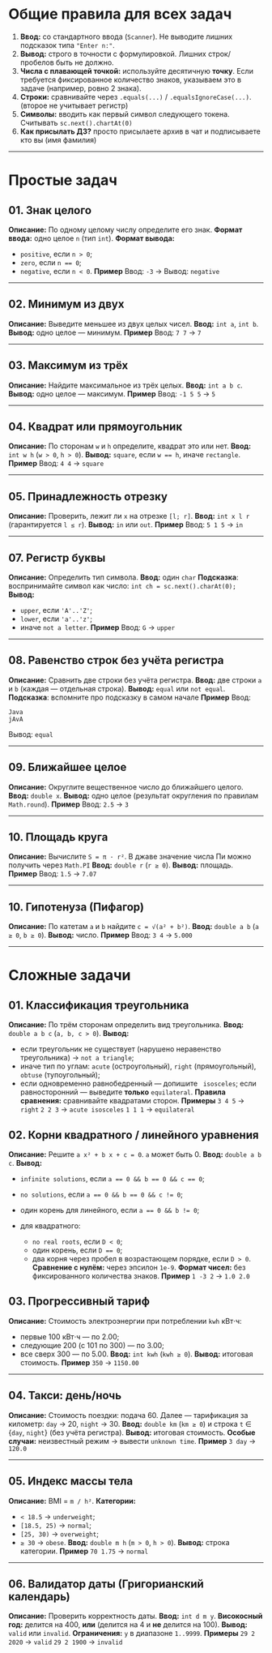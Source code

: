 # Общие правила для всех задач

1. **Ввод:** со стандартного ввода (`Scanner`). Не выводите лишних подсказок типа `"Enter n:"`.
2. **Вывод:** строго в точности с формулировкой. Лишних строк/пробелов быть не должно.
3. **Числа с плавающей точкой:** используйте десятичную **точку**. Если требуется фиксированное количество знаков, указываем это в задаче (например, ровно 2 знака).
4. **Строки:** сравнивайте через `.equals(...)` / `.equalsIgnoreCase(...)`. (второе не учитывает регистр)
5. **Символы:** вводить как первый символ следующего токена. Считывать `sc.next().chartAt(0)`
7. **Как присылать ДЗ?** просто присылаете архив в чат и подписываете кто вы (имя фамилия) 
---

# Простые задач

## 01. Знак целого

**Описание:** По одному целому числу определите его знак.
**Формат ввода:** одно целое `n` (тип `int`).
**Формат вывода:**

* `positive`, если `n > 0`;
* `zero`, если `n == 0`;
* `negative`, если `n < 0`.
  **Пример**
  Ввод: `-3` → Вывод: `negative`

---

## 02. Минимум из двух

**Описание:** Выведите меньшее из двух целых чисел.
**Ввод:** `int a`, `int b`.
**Вывод:** одно целое — минимум.
**Пример**
Ввод: `7 7` → `7`

---

## 03. Максимум из трёх

**Описание:** Найдите максимальное из трёх целых.
**Ввод:** `int a b c`.
**Вывод:** одно целое — максимум.
**Пример**
Ввод: `-1 5 5` → `5`

---

## 04. Квадрат или прямоугольник

**Описание:** По сторонам `w` и `h` определите, квадрат это или нет.
**Ввод:** `int w h` (`w > 0`, `h > 0`).
**Вывод:** `square`, если `w == h`, иначе `rectangle`.
**Пример**
Ввод: `4 4` → `square`

---

## 05. Принадлежность отрезку

**Описание:** Проверить, лежит ли `x` на отрезке `[l; r]`.
**Ввод:** `int x l r` (гарантируется `l ≤ r`).
**Вывод:** `in` или `out`.
**Пример**
Ввод: `5 1 5` → `in`

---

## 07. Регистр буквы

**Описание:** Определить тип символа.
**Ввод:** один `char`
**Подсказка**: воспринимайте символ как число: `int ch = sc.next().charAt(0);`
**Вывод:**

* `upper`, если `'A'..'Z'`;
* `lower`, если `'a'..'z'`;
* иначе `not a letter`.
  **Пример**
  Ввод: `G` → `upper`

---

## 08. Равенство строк без учёта регистра

**Описание:** Сравнить две строки без учёта регистра.
**Ввод:** две строки `a` и `b` (каждая — отдельная строка).
**Вывод:** `equal` или `not equal`.
**Подсказка**: вспомните про подсказку в самом начале
**Пример**
Ввод:

```
Java
jAvA
```

Вывод: `equal`

---

## 09. Ближайшее целое

**Описание:** Округлите вещественное число до ближайшего целого.
**Ввод:** `double x`.
**Вывод:** одно целое (результат округления по правилам `Math.round`).
**Пример**
Ввод: `2.5` → `3`

---

## 10. Площадь круга

**Описание:** Вычислите `S = π · r²`. В джаве значение числа Пи можно получить через `Math.PI`
**Ввод:** `double r` (`r ≥ 0`).
**Вывод:** площадь.
**Пример**
Ввод: `1.5` → `7.07`

---

## 10. Гипотенуза (Пифагор)

**Описание:** По катетам `a` и `b` найдите `c = √(a² + b²)`.
**Ввод:** `double a b` (`a ≥ 0`, `b ≥ 0`).
**Вывод:** число.
**Пример**
Ввод: `3 4` → `5.000`

---

# Сложные задачи

## 01. Классификация треугольника

**Описание:** По трём сторонам определить вид треугольника.
**Ввод:** `double a b c` (`a, b, c > 0`).
**Вывод:**

* если треугольник не существует (нарушено неравенство треугольника) → `not a triangle`;
* иначе тип по углам: `acute` (остроугольный), `right` (прямоугольный), `obtuse` (тупоугольный);
* если одновременно равнобедренный — допишите ` isosceles`; если равносторонний — выведите **только** `equilateral`.
  **Правила сравнения:** сравнивайте квадратами сторон.
  **Примеры**
  `3 4 5` → `right`
  `2 2 3` → `acute isosceles`
  `1 1 1` → `equilateral`

## 02. Корни квадратного / линейного уравнения

**Описание:** Решите `a x² + b x + c = 0`. `a` может быть 0.
**Ввод:** `double a b c`.
**Вывод:**

* `infinite solutions`, если `a == 0 && b == 0 && c == 0`;
* `no solutions`, если `a == 0 && b == 0 && c != 0`;
* один корень для линейного, если `a == 0 && b != 0`;
* для квадратного:

    * `no real roots`, если `D < 0`;
    * один корень, если `D == 0`;
    * два корня через пробел в возрастающем порядке, если `D > 0`.
      **Сравнение с нулём:** через эпсилон `1e-9`.
      **Формат чисел:** без фиксированного количества знаков.
      **Пример**
      `1 -3 2` → `1.0 2.0`

## 03. Прогрессивный тариф

**Описание:** Стоимость электроэнергии при потреблении `kwh` кВт⋅ч:

* первые 100 кВт⋅ч — по 2.00;
* следующие 200 (с 101 по 300) — по 3.00;
* все сверх 300 — по 5.00.
  **Ввод:** `int kwh` (`kwh ≥ 0`).
  **Вывод:** итоговая стоимость.
  **Пример**
  `350` → `1150.00`

---

## 04. Такси: день/ночь

**Описание:** Стоимость поездки: подача 60. Далее — тарификация за километр: `day` → 20, `night` → 30.
**Ввод:** `double km` (`km ≥ 0`) и строка `t` ∈ {`day`, `night`} (без учёта регистра).
**Вывод:** итоговая стоимость.
**Особые случаи:** неизвестный режим → вывести `unknown time`.
**Пример**
`3 day` → `120.0`

---

## 05. Индекс массы тела

**Описание:** BMI = `m / h²`.
**Категории:**

* `< 18.5` → `underweight`;
* `[18.5, 25)` → `normal`;
* `[25, 30)` → `overweight`;
* `≥ 30` → `obese`.
  **Ввод:** `double m h` (`m > 0`, `h > 0`).
  **Вывод:** строка категории.
  **Пример**
  `70 1.75` → `normal`

---

## 06. Валидатор даты (Григорианский календарь)

**Описание:** Проверить корректность даты.
**Ввод:** `int d m y`.
**Високосный год:** делится на 400, **или** (делится на 4 и **не** делится на 100).
**Вывод:** `valid` или `invalid`.
**Ограничения:** `y` в диапазоне `1..9999`.
**Примеры**
`29 2 2020` → `valid`
`29 2 1900` → `invalid`